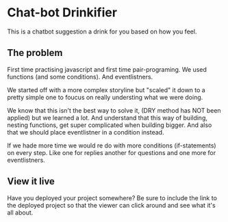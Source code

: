 # Chat-bot Drinkifier 

This is a chatbot suggestion a drink for you based on how you feel.


## The problem

First time practising javascript and first time pair-programing. 
We used functions (and some conditions). And eventlistners. 

We started off with a more complex storyline but "scaled" it down to a pretty simple one to foucus on really understing what we were doing.

We know that this isn't the best way to solve it, (DRY method has NOT been applied) but we learned a lot. And understand that this way of building, nesting functions, get super complicated when building bigger. And also that we should place eventlistner in a condition instead. 

If we hade more time we would re do with more conditions (if-statements) on every step. Like one for replies another for questions and one more for eventlistners. 


## View it live

Have you deployed your project somewhere? Be sure to include the link to the deployed project so that the viewer can click around and see what it's all about.
